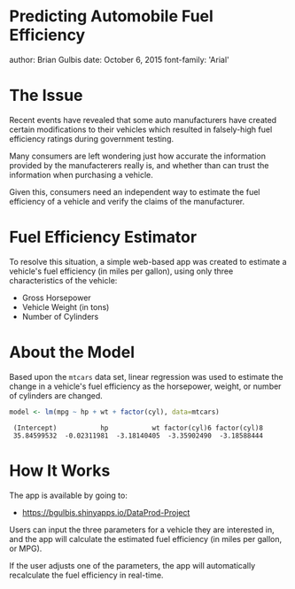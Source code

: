 Predicting Automobile Fuel Efficiency
========================================================
author: Brian Gulbis
date: October 6, 2015
font-family: 'Arial'

The Issue
========================================================

Recent events have revealed that some auto manufacturers have created certain modifications to their vehicles which   resulted in falsely-high fuel efficiency ratings during government testing.
                           
Many consumers are left wondering just how accurate the information provided by the manufacterers really is, and whether than can trust the information when purchasing a vehicle.

Given this, consumers need an independent way to estimate the fuel efficiency of a vehicle and verify the claims of the manufacturer.

Fuel Efficiency Estimator
========================================================

To resolve this situation, a simple web-based app was created to estimate a vehicle's fuel efficiency (in miles per gallon), using only three characteristics of the vehicle:

- Gross Horsepower
- Vehicle Weight (in tons)
- Number of Cylinders

About the Model
========================================================

Based upon the `mtcars` data set, linear regression was used to estimate the change in a vehicle's fuel efficiency as the horsepower, weight, or number of cylinders are changed.


```r
model <- lm(mpg ~ hp + wt + factor(cyl), data=mtcars)
```


```
 (Intercept)           hp           wt factor(cyl)6 factor(cyl)8 
 35.84599532  -0.02311981  -3.18140405  -3.35902490  -3.18588444 
```

How It Works
========================================================

The app is available by going to: 

- https://bgulbis.shinyapps.io/DataProd-Project

Users can input the three parameters for a vehicle they are interested in, and the app will calculate the estimated fuel efficiency (in miles per gallon, or MPG). 

If the user adjusts one of the parameters, the app will automatically recalculate the fuel efficiency in real-time.

